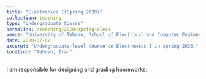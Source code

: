 ```yaml
---
title: "Electronics I(Spring 2020)"
collection: teaching
type: "Undergraduate Course"
permalink: /teaching/2020-spring-elec1
venue: "University of Tehran, School of Electrical and Computer Engineering"
date: 2020-02-02
excerpt: "Undergraduate-level course on Electronics I in spring 2020."
location: "Tehran, Iran"
---
```


I am responsible for designing and grading homeworks.

<!---
Heading 1
======

Heading 2
======

Heading 3
======
--->

